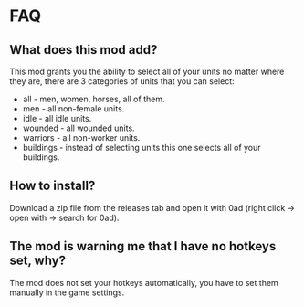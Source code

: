 # FAQ
## What does this mod add?
This mod grants you the ability to select all of your units no matter where they are, there are 3 categories of units that you can select:
- all - men, women, horses, all of them.
- men - all non-female units.
- idle - all idle units.
- wounded - all wounded units.
- warriors - all non-worker units.
- buildings - instead of selecting units this one selects all of your buildings.
## How to install?
Download a zip file from the releases tab and open it with 0ad (right click → open with → search for 0ad).
## The mod is warning me that I have no hotkeys set, why?
The mod does not set your hotkeys automatically, you have to set them manually in the game settings.
